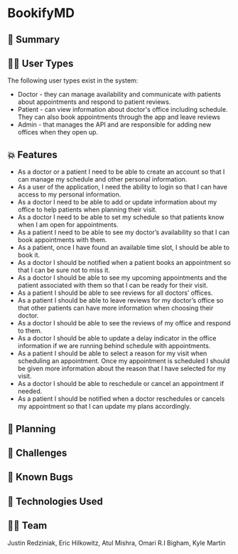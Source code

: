 # BookifyMD

## 💸 Summary



## 👨‍⚕️ User Types
The following user types exist in the system:
- Doctor - they can manage availability and communicate with patients about appointments and respond to patient reviews. 
- Patient - can view information about doctor's office including schedule. They can also book appointments through the app and leave reviews 
- Admin - that manages the API and are responsible for adding new offices when they open up.

## 💥 Features
- As a doctor or a patient I need to be able to create an account so that I can manage my schedule and other personal information.
- As a user of the application, I need the ability to login so that I can have access to my personal information.
- As a doctor I need to be able to add or update information about my office to help patients when planning their visit.
- As a doctor I need to be able to set my schedule so that patients know when I am open for appointments.
- As a patient I need to be able to see my doctor’s availability so that I can book appointments with them.
- As a patient, once I have found an available time slot, I should be able to book it.
- As a doctor I should be notified when a patient books an appointment so that I can be sure not to miss it.
- As a doctor I should be able to see my upcoming appointments and the patient associated with them so that I can be ready for their visit.
- As a patient I should be able to see reviews for all doctors’ offices.
- As a patient I should be able to leave reviews for my doctor’s office so that other patients can have more information when choosing their doctor.
- As a doctor I should be able to see the reviews of my office and respond to them.
- As a doctor I should be able to update a delay indicator in the office information if we are running behind schedule with appointments.
- As a patient I should be able to select a reason for my visit when scheduling an appointment. Once my appointment is scheduled I should be given more information about the reason that I have selected for my visit.
- As a doctor I should be able to reschedule or cancel an appointment if needed.
- As a patient I should be notified when a doctor reschedules or cancels my appointment so that I can update my plans accordingly.



## 📅 Planning

  
## 🥵 Challenges


## 🐛 Known Bugs

  
## 🚀 Technologies Used


## ✊🏼 Team
Justin Redziniak, Eric Hilkowitz, Atul Mishra, Omari R.I Bigham, Kyle Martin

